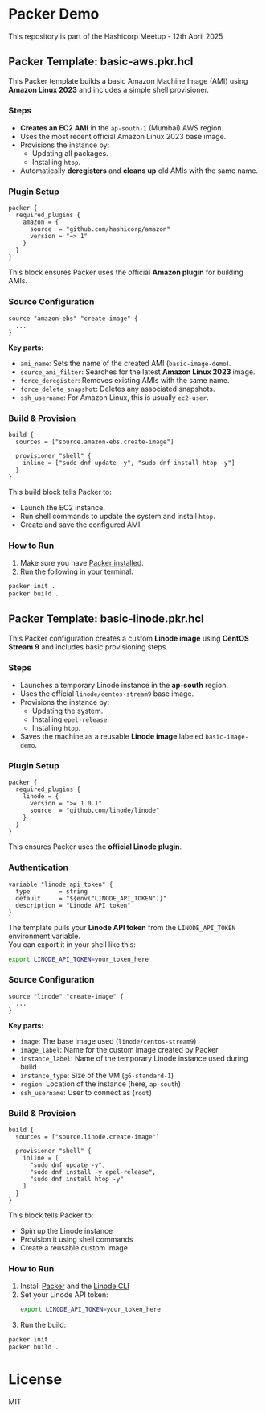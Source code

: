 # Packer Demo

This repository is part of the Hashicorp Meetup - 12th April 2025


## Packer Template: basic-aws.pkr.hcl

This Packer template builds a basic Amazon Machine Image (AMI) using **Amazon Linux 2023** and includes a simple shell provisioner.

### Steps

- **Creates an EC2 AMI** in the `ap-south-1` (Mumbai) AWS region.
- Uses the most recent official Amazon Linux 2023 base image.
- Provisions the instance by:
  - Updating all packages.
  - Installing `htop`.
- Automatically **deregisters** and **cleans up** old AMIs with the same name.


### Plugin Setup

```hcl
packer {
  required_plugins {
    amazon = {
      source  = "github.com/hashicorp/amazon"
      version = "~> 1"
    }
  }
}
```

This block ensures Packer uses the official **Amazon plugin** for building AMIs.


### Source Configuration

```hcl
source "amazon-ebs" "create-image" {
  ...
}
```

**Key parts:**

- `ami_name`: Sets the name of the created AMI (`basic-image-demo`).
- `source_ami_filter`: Searches for the latest **Amazon Linux 2023** image.
- `force_deregister`: Removes existing AMIs with the same name.
- `force_delete_snapshot`: Deletes any associated snapshots.
- `ssh_username`: For Amazon Linux, this is usually `ec2-user`.


### Build & Provision

```hcl
build {
  sources = ["source.amazon-ebs.create-image"]

  provisioner "shell" {
    inline = ["sudo dnf update -y", "sudo dnf install htop -y"]
  }
}
```

This build block tells Packer to:

- Launch the EC2 instance.
- Run shell commands to update the system and install `htop`.
- Create and save the configured AMI.


### How to Run

1. Make sure you have [Packer installed](https://developer.hashicorp.com/packer/downloads).
2. Run the following in your terminal:

```bash
packer init .
packer build .
```

## Packer Template: basic-linode.pkr.hcl


This Packer configuration creates a custom **Linode image** using **CentOS Stream 9** and includes basic provisioning steps.



### Steps

- Launches a temporary Linode instance in the **ap-south** region.
- Uses the official `linode/centos-stream9` base image.
- Provisions the instance by:
  - Updating the system.
  - Installing `epel-release`.
  - Installing `htop`.
- Saves the machine as a reusable **Linode image** labeled `basic-image-demo`.


### Plugin Setup

```hcl
packer {
  required_plugins {
    linode = {
      version = ">= 1.0.1"
      source  = "github.com/linode/linode"
    }
  }
}
```

This ensures Packer uses the **official Linode plugin**.


### Authentication

```hcl
variable "linode_api_token" {
  type        = string
  default     = "${env("LINODE_API_TOKEN")}"
  description = "Linode API token"
}
```

The template pulls your **Linode API token** from the `LINODE_API_TOKEN` environment variable.  
You can export it in your shell like this:

```bash
export LINODE_API_TOKEN=your_token_here
```


### Source Configuration

```hcl
source "linode" "create-image" {
  ...
}
```

**Key parts:**

- `image`: The base image used (`linode/centos-stream9`)
- `image_label`: Name for the custom image created by Packer
- `instance_label`: Name of the temporary Linode instance used during build
- `instance_type`: Size of the VM (`g6-standard-1`)
- `region`: Location of the instance (here, `ap-south`)
- `ssh_username`: User to connect as (`root`)


### Build & Provision

```hcl
build {
  sources = ["source.linode.create-image"]

  provisioner "shell" {
    inline = [
      "sudo dnf update -y",
      "sudo dnf install -y epel-release",
      "sudo dnf install htop -y"
    ]
  }
}
```

This block tells Packer to:
- Spin up the Linode instance
- Provision it using shell commands
- Create a reusable custom image


### How to Run

1. Install [Packer](https://developer.hashicorp.com/packer/downloads) and the [Linode CLI](https://www.linode.com/docs/products/tools/cli/)
2. Set your Linode API token:
   ```bash
   export LINODE_API_TOKEN=your_token_here
   ```
3. Run the build:
```bash
packer init .
packer build .
```


# License
MIT